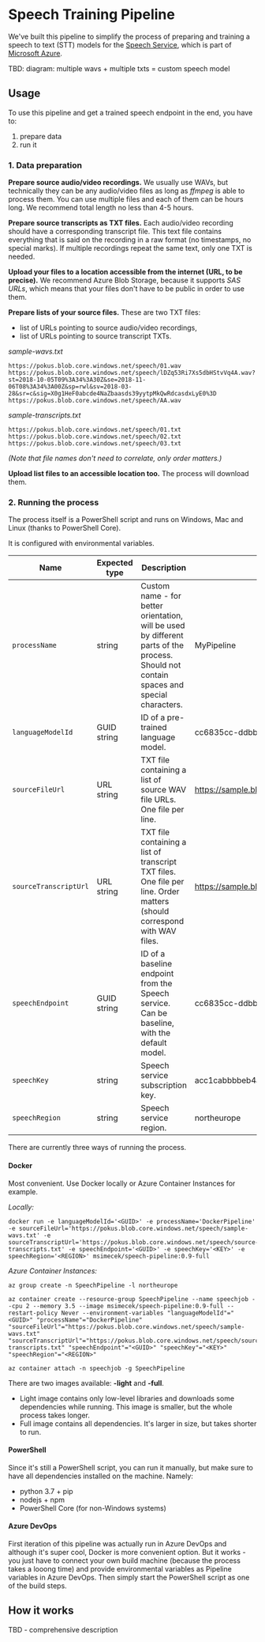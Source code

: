 # Speech Training Pipeline

We've built this pipeline to simplify the process of preparing and training a speech to text (STT) models for the [Speech Service](https://docs.microsoft.com/en-us/azure/cognitive-services/speech-service/overview), which is part of [Microsoft Azure](https://azure.microsoft.com/en-us/).



TBD: diagram: multiple wavs + multiple txts = custom speech model



## Usage

To use this pipeline and get a trained speech endpoint in the end, you have to:

1. prepare data
2. run it

 ### 1. Data preparation

**Prepare source audio/video recordings.** We usually use WAVs, but technically they can be any audio/video files as long as *ffmpeg* is able to process them. You can use multiple files and each of them can be hours long. We recommend total length no less than 4-5 hours.

**Prepare source transcripts as TXT files.** Each audio/video recording should have a corresponding transcript file. This text file contains everything that is said on the recording in a raw format (no timestamps, no special marks). If multiple recordings repeat the same text, only one TXT is needed.

**Upload your files to a location accessible from the internet (URL, to be precise).** We recommend Azure Blob Storage, because it supports *SAS URLs*, which means that your files don't have to be public in order to use them.

**Prepare lists of your source files.** These are two TXT files:

* list of URLs pointing to source audio/video recordings,
* list of URLs pointing to source transcript TXTs.

*sample-wavs.txt*

```
https://pokus.blob.core.windows.net/speech/01.wav
https://pokus.blob.core.windows.net/speech/lDZq53Ri7Xs5dbHStvVq4A.wav?st=2018-10-05T09%3A34%3A30Z&se=2018-11-06T08%3A34%3A00Z&sp=rwl&sv=2018-03-28&sr=c&sig=X0g1HeF0abcde4NaZbaasds39yytpMkQwRdcasdxLyE0%3D
https://pokus.blob.core.windows.net/speech/AA.wav
```

*sample-transcripts.txt*

```
https://pokus.blob.core.windows.net/speech/01.txt
https://pokus.blob.core.windows.net/speech/02.txt
https://pokus.blob.core.windows.net/speech/03.txt
```

*(Note that file names don't need to correlate, only order matters.)*

**Upload list files to an accessible location too.** The process will download them.

### 2. Running the process

The process itself is a PowerShell script and runs on Windows, Mac and Linux (thanks to PowerShell Core).

It is configured with environmental variables.

| Name                  | Expected type | Description                                                  | Example                                                      |
| --------------------- | ------------- | ------------------------------------------------------------ | ------------------------------------------------------------ |
| `processName`         | string        | Custom name - for better orientation, will be used by different parts of the process. Should not contain spaces and special characters. | MyPipeline                                                   |
| `languageModelId`     | GUID string   | ID of a pre-trained language model.                          | cc6835cc-ddbb-4a1f-8fbb-bca0dd04ddb1                         |
| `sourceFileUrl`       | URL string    | TXT file containing a list of source WAV file URLs. One file per line. | https://sample.blob.core.windows.net/test/sourceWav.txt      |
| `sourceTranscriptUrl` | URL string    | TXT file containing a list of transcript TXT files. One file per line. Order matters (should correspond with WAV files. | https://sample.blob.core.windows.net/test/sourceTranscript.txt |
| `speechEndpoint`      | GUID string   | ID of a baseline endpoint from the Speech service. Can be baseline, with the default model. | cc6835cc-ddbb-4a1f-8fbb-bca0dd04ddb1                         |
| `speechKey`           | string        | Speech service subscription key.                             | acc1cabbbbeb4aaa8311477b05ab2236                             |
| `speechRegion`        | string        | Speech service region.                                       | northeurope                                                  |

There are currently three ways of running the process.

#### Docker

Most convenient. Use Docker locally or Azure Container Instances for example.

*Locally:*

```
docker run -e languageModelId='<GUID>' -e processName='DockerPipeline' -e sourceFileUrl='https://pokus.blob.core.windows.net/speech/sample-wavs.txt' -e sourceTranscriptUrl='https://pokus.blob.core.windows.net/speech/source-transcripts.txt' -e speechEndpoint='<GUID>' -e speechKey='<KEY>' -e speechRegion='<REGION>' msimecek/speech-pipeline:0.9-full 
```

*Azure Container Instances:*

```
az group create -n SpeechPipeline -l northeurope

az container create --resource-group SpeechPipeline --name speechjob --cpu 2 --memory 3.5 --image msimecek/speech-pipeline:0.9-full --restart-policy Never --environment-variables "languageModelId"="<GUID>" "processName"="DockerPipeline" "sourceFileUrl"="https://pokus.blob.core.windows.net/speech/sample-wavs.txt" "sourceTranscriptUrl"="https://pokus.blob.core.windows.net/speech/source-transcripts.txt" "speechEndpoint"="<GUID>" "speechKey"="<KEY>" "speechRegion"="<REGION>"

az container attach -n speechjob -g SpeechPipeline
```

There are two images available: **-light** and **-full**.

* Light image contains only low-level libraries and downloads some dependencies while running. This image is smaller, but the whole process takes longer.
* Full image contains all dependencies. It's larger in size, but takes shorter to run.

#### PowerShell

Since it's still a PowerShell script, you can run it manually, but make sure to have all dependencies installed on the machine. Namely:

* python 3.7 + pip
* nodejs + npm
* PowerShell Core (for non-Windows systems)

#### Azure DevOps

First iteration of this pipeline was actually run in Azure DevOps and although it's super cool, Docker is more convenient option. But it works - you just have to connect your own build machine (because the process takes a looong time) and provide environmental variables as Pipeline variables in Azure DevOps. Then simply start the PowerShell script as one of the build steps.

## How it works

TBD - comprehensive description